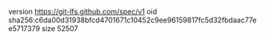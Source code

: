 version https://git-lfs.github.com/spec/v1
oid sha256:c6da00d31938bfcd4701671c10452c9ee96159817fc5d32fbdaac77ee5717379
size 52507
